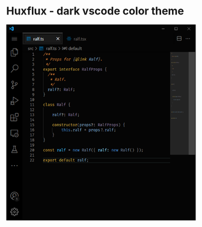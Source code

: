 # Huxflux - dark vscode color theme

![Screenshot](https://raw.githubusercontent.com/mafre/huxflux/main/screenshot.png)